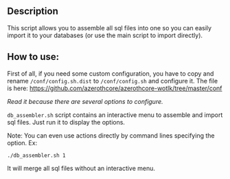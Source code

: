 ## Description

This script allows you to assemble all sql files into one so you can easily import it to your databases (or use the main script to import directly).

## How to use:

First of all, if you need some custom configuration, you have to copy and rename `/conf/config.sh.dist` to `/conf/config.sh` and configure it. The file is here: https://github.com/azerothcore/azerothcore-wotlk/tree/master/conf

_Read it because there are several options to configure._

`db_assembler.sh` script contains an interactive menu to assemble and import sql files.
Just run it to display the options.


Note: You can even use actions directly by command lines specifying the option.
Ex:

    ./db_assembler.sh 1  

It will merge all sql files without an interactive menu.


